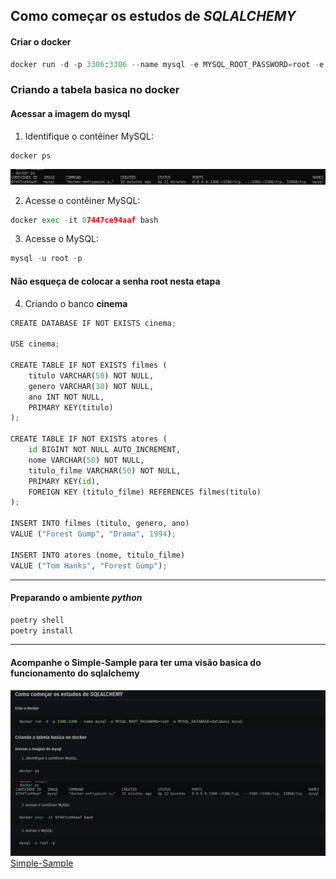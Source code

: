 ## Como começar os estudos de *SQLALCHEMY*
#### Criar o docker
```python
docker run -d -p 3306:3306 --name mysql -e MYSQL_ROOT_PASSWORD=root -e MYSQL_DATABASE=database mysql
```

### Criando a tabela basica no docker
#### Acessar a imagem do mysql
1. Identifique o contêiner MySQL:
```python
docker ps
```
![Processos docker](assert/image.png)

2. Acesse o contêiner MySQL:


```python
docker exec -it 07447ce94aaf bash
```

3. Acesse o MySQL:
```python
mysql -u root -p
```
#### Não esqueça de colocar a senha __root__ nesta etapa

4. Criando o banco __cinema__
```python
CREATE DATABASE IF NOT EXISTS cinema;

USE cinema;

CREATE TABLE IF NOT EXISTS filmes (
    titulo VARCHAR(50) NOT NULL,
    genero VARCHAR(30) NOT NULL,
    ano INT NOT NULL,
    PRIMARY KEY(titulo)
);

CREATE TABLE IF NOT EXISTS atores (
    id BIGINT NOT NULL AUTO_INCREMENT,
    nome VARCHAR(50) NOT NULL,
    titulo_filme VARCHAR(50) NOT NULL,
    PRIMARY KEY(id),
    FOREIGN KEY (titulo_filme) REFERENCES filmes(titulo)
);

INSERT INTO filmes (titulo, genero, ano)
VALUE ("Forest Gump", "Drama", 1994);

INSERT INTO atores (nome, titulo_filme)
VALUE ("Tom Hanks", "Forest Gump");
```
---

#### Preparando o ambiente *python*
```python
poetry shell
poetry install
```
---
#### Acompanhe o Simple-Sample para ter uma visão basica do funcionamento do sqlalchemy
![Alt text](assert/image2.png)
[Simple-Sample](Simple-Sample.ipynb)